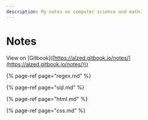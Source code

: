 ```yaml
---
description: My notes on computer science and math.
---
```


# Notes

View on \[Gitbook\]\([https://alzed.gitbook.io/notes/](https://alzed.gitbook.io/notes/)\)

{% page-ref page="regex.md" %}

{% page-ref page="sql.md" %}

{% page-ref page="html.md" %}

{% page-ref page="css.md" %}



